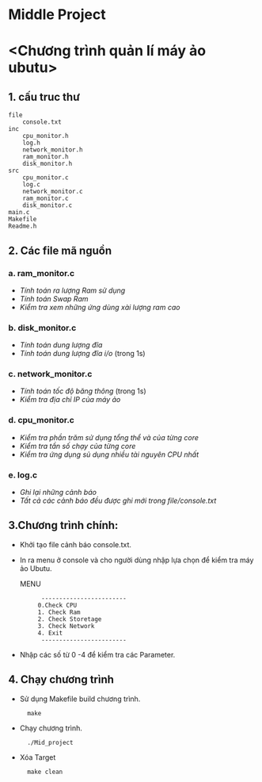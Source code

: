 # Middle Project
# <Chương trình quản lí máy ảo ubutu>

## 1. cấu truc thư 
    file
        console.txt
    inc
        cpu_monitor.h
        log.h
        network_monitor.h
        ram_monitor.h
        disk_monitor.h
    src
        cpu_monitor.c
        log.c
        network_monitor.c
        ram_monitor.c
        disk_monitor.c
    main.c
    Makefile
    Readme.h
## 2. Các file mã nguồn        
### a.         ram_monitor.c
- *Tính toán ra lượng Ram sử dụng*
- *Tính toán Swap Ram*    
- *Kiểm tra xem những ứng dùng xài lượng ram cao*
### b.        disk_monitor.c
- *Tính toán dung lượng đĩa* 
- *Tính toán dung lượng đĩa i/o* (trong 1s)
### c.        network_monitor.c
- *Tính toán tốc độ băng thông* (trong 1s)
- *Kiểm tra địa chỉ IP của máy ảo*
### d.         cpu_monitor.c
- *Kiểm tra phần trăm sử dụng tổng thể và của từng core*
- *Kiểm tra tần số chạy của từng core*
- *Kiểm tra ứng dụng sủ dụng nhiều tài nguyên CPU nhất*
### e.          log.c
- *Ghi lại những cảnh báo*
- *Tất cả các cảnh báo đều được ghi mới trong file/console.txt*
## 3.Chương trình chính:

- Khởi tạo file cảnh báo console.txt.
- In ra menu ở console và cho người dùng nhập lựa chọn để kiểm tra máy ảo Ubutu. 

    MENU
    
            ------------------------
           0.Check CPU
           1. Check Ram
           2. Check Storetage
           3. Check Network
           4. Exit
            ------------------------
- Nhập các số từ 0 -4 để kiểm tra các Parameter.

## 4. Chạy chương trình
- Sử dụng Makefile build chương trình.

        make
- Chạy chương trình. 
    
        ./Mid_project

- Xóa Target

        make clean
